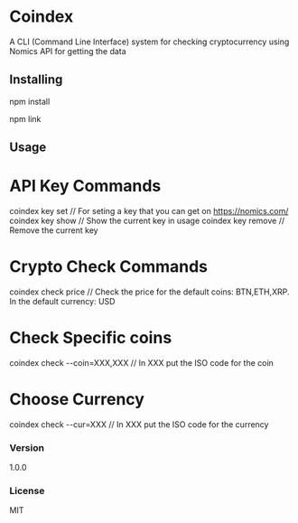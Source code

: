 #  Coindex

A CLI (Command Line Interface) system for checking cryptocurrency using Nomics API for getting the data

## Installing

npm install

npm link

## Usage

# API Key Commands
coindex key set                     // For seting a key that you can get on https://nomics.com/
coindex key show                    // Show the current key in usage
coindex key remove                  // Remove the current key

# Crypto Check Commands
coindex check price                 // Check the price for the default coins: BTN,ETH,XRP. In the default currency: USD

# Check Specific coins
coindex check --coin=XXX,XXX        // In XXX put the ISO code for the coin

# Choose Currency
coindex check --cur=XXX             // In XXX put the ISO code for the currency

### Version

1.0.0

### License

MIT
